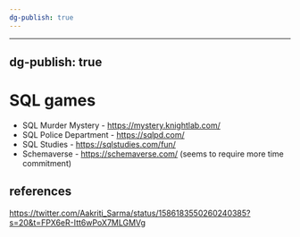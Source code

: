 ```yaml
---
dg-publish: true
---
```


---
dg-publish: true
---
# SQL games

- SQL Murder Mystery - <https://mystery.knightlab.com/>
- SQL Police Department - <https://sqlpd.com/>
- SQL Studies - <https://sqlstudies.com/fun/>
- Schemaverse - <https://schemaverse.com/> (seems to require more time commitment)

## references

https://twitter.com/Aakriti_Sarma/status/1586183550260240385?s=20&t=FPX6eR-Itt6wPoX7MLGMVg